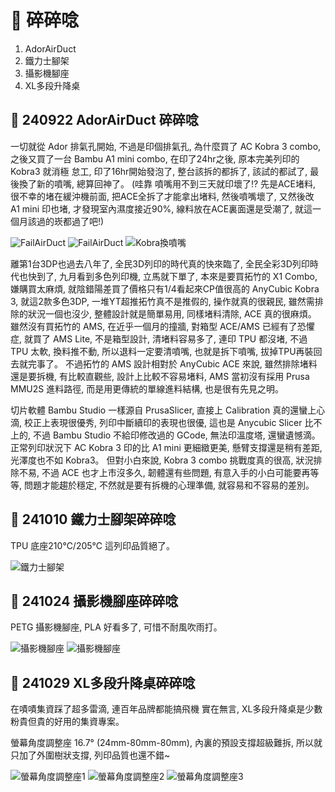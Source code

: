 # 🎡 碎碎唸

1. AdorAirDuct
1. 鐵力士腳架
1. 攝影機腳座
1. XL多段升降桌 

## 🎡 240922 AdorAirDuct 碎碎唸
一切就從 Ador 排氣孔開始, 不過是印個排氣孔, 為什麼買了 AC Kobra 3 combo, 
之後又買了一台 Bambu A1 mini combo, 在印了24hr之後, 原本完美列印的 Kobra3 就消極
怠工, 印了16hr開始發泡了, 整台該拆的都拆了, 該試的都試了, 最後換了新的噴嘴, 總算回神了。
(哇靠 噴嘴用不到三天就印壞了!? 先是ACE堵料, 很不幸的堵在緩沖機前面, 
把ACE全拆了才能拿出堵料, 然後噴嘴壞了, 又然後改 A1 mini 印也堵, 
才發現室內濕度接近90%, 線料放在ACE裏面還是受潮了, 就這一個月該過的崁都過了吧!)

![FailAirDuct](./img/2024/240922-FailAirDuct2.png)
![FailAirDuct](./img/2024/240922-FailAirDuct.png)
![Kobra換噴嘴](./img/2024/241010-Kobra_Change_nozzle-300.png)

離第1台3DP也過去八年了, 全民3D列印的時代真的快來臨了, 全民全彩3D列印時代也快到了, 
九月看到多色列印機, 立馬就下單了, 本來是要買拓竹的 X1 Combo, 嫌購買太麻煩, 
就陰錯陽差買了價格只有1/4看起來CP值很高的 AnyCubic Kobra 3, 
就這2款多色3DP, 一堆YT超推拓竹真不是推假的, 操作就真的很親民, 
雖然需排除的狀況一個也沒少, 整體設計就是簡單易用, 同樣堵料清除, ACE 真的很麻煩。
雖然沒有買拓竹的 AMS, 在近乎一個月的撞牆, 對箱型 ACE/AMS 已經有了恐懼症, 
就買了 AMS Lite, 不是箱型設計, 清堵料容易多了, 連印 TPU 都沒堵, 不過 TPU 太軟, 
換料推不動, 所以退料一定要清噴嘴, 也就是拆下噴嘴, 拔掉TPU再裝回去就完事了。
不過拓竹的 AMS 設計相對於 AnyCubic ACE 來說, 雖然排除堵料還是要拆機, 
有比較直觀些, 設計上比較不容易堵料, AMS 當初沒有採用 Prusa MMU2S 進料路徑, 
而是用更傳統的單線進料結構, 也是很有先見之明。

切片軟體 Bambu Studio 一樣源自 PrusaSlicer, 直接上 Calibration 真的還蠻上心滴, 
校正上表現很優秀, 列印中斷續印的表現也很優, 這也是 Anycubic Slicer 比不上的, 
不過 Bambu Studio 不給印修改過的 GCode, 無法印溫度塔, 還蠻遺憾滴。
正常列印狀況下 AC Kobra 3 印的比 A1 mini 更細緻更美, 懸臂支撐還是稍有差距, 光澤度也不如 Kobra3。
但對小白來說, Kobra 3 combo 挑戰度真的很高, 狀況排除不易, 
不過 ACE 也才上市沒多久, 韌體還有些問題, 有意入手的小白可能要再等等, 
問題才能趨於穩定, 不然就是要有拆機的心理準備, 就容易和不容易的差別。

## 🎡 241010 鐵力士腳架碎碎唸
TPU 底座210℃/205℃ 這列印品質絕了。

![鐵力士腳架](./img/2024/241011-TableFoot-600.png)

## 🎡 241024 攝影機腳座碎碎唸

PETG 攝影機腳座, PLA 好看多了, 可惜不耐風吹雨打。

![攝影機腳座](./img/2024/241101-CameraMount-scad.png)
![攝影機腳座](./img/2024/241101-CameraMount-300.png)

## 🎡 241029 XL多段升降桌碎碎唸
在嘖嘖集資踩了超多雷滴, 連百年品牌都能搞飛機 實在無言,
XL多段升降桌是少數粉貴但貴的好用的集資專案。

螢幕角度調整座 16.7° (24mm-80mm-80mm), 內裏的預設支撐超級難拆, 所以就只加了外圍樹狀支撐, 列印品質也還不錯~

![螢幕角度調整座1](./img/2024/241101-DeskHolder1-300.png)
![螢幕角度調整座2](./img/2024/241101-DeskHolder2-300.png)
![螢幕角度調整座3](./img/2024/241101-DeskHolder3-300.png)

